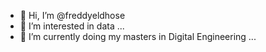 - 👋 Hi, I’m @freddyeldhose
- 👀 I’m interested in data ...
- 🌱 I’m currently doing my masters in Digital Engineering ...

<!---
freddyeldhose/freddyeldhose is a ✨ special ✨ repository because its `README.md` (this file) appears on your GitHub profile.
You can click the Preview link to take a look at your changes.
--->
